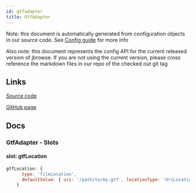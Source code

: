 ```yaml
---
id: gtfadapter
title: GtfAdapter
---
```


Note: this document is automatically generated from configuration objects in our
source code. See [Config guide](/docs/config_guide) for more info

Also note: this document represents the config API for the current released
version of jbrowse. If you are not using the current version, please cross
reference the markdown files in our repo of the checked out git tag

## Links

[Source code](https://github.com/GMOD/jbrowse-components/blob/main/plugins/gtf/src/GtfAdapter/configSchema.ts)

[GitHub page](https://github.com/GMOD/jbrowse-components/tree/main/website/docs/config/GtfAdapter.md)

## Docs

### GtfAdapter - Slots

#### slot: gtfLocation

```js
gtfLocation: {
      type: 'fileLocation',
      defaultValue: { uri: '/path/to/my.gtf', locationType: 'UriLocation' },
    }
```
